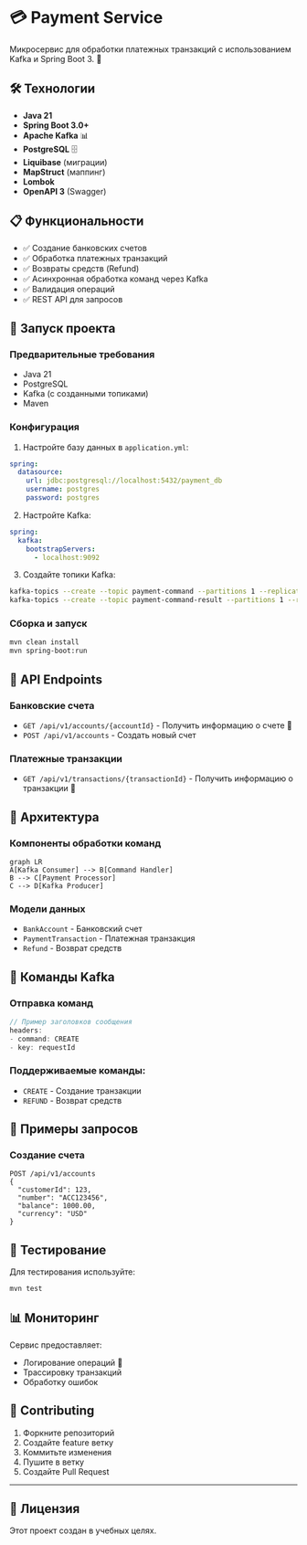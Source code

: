 # 💳 Payment Service

Микросервис для обработки платежных транзакций с использованием Kafka и Spring Boot 3. 🚀

## 🛠 Технологии

- **Java 21** 
- **Spring Boot 3.0+**
- **Apache Kafka** 📊
- **PostgreSQL** 🗄
- **Liquibase** (миграции)
- **MapStruct** (маппинг)
- **Lombok**
- **OpenAPI 3** (Swagger)

## 📋 Функциональности

- ✅ Создание банковских счетов
- ✅ Обработка платежных транзакций
- ✅ Возвраты средств (Refund)
- ✅ Асинхронная обработка команд через Kafka
- ✅ Валидация операций
- ✅ REST API для запросов

## 🚀 Запуск проекта

### Предварительные требования
- Java 21
- PostgreSQL
- Kafka (с созданными топиками)
- Maven

### Конфигурация

1. Настройте базу данных в `application.yml`:
```yaml
spring:
  datasource:
    url: jdbc:postgresql://localhost:5432/payment_db
    username: postgres
    password: postgres
```

2. Настройте Kafka:
```yaml
spring:
  kafka:
    bootstrapServers:
      - localhost:9092
```

3. Создайте топики Kafka:
```bash
kafka-topics --create --topic payment-command --partitions 1 --replication-factor 1
kafka-topics --create --topic payment-command-result --partitions 1 --replication-factor 1
```

### Сборка и запуск
```bash
mvn clean install
mvn spring-boot:run
```

## 📡 API Endpoints

### Банковские счета
- `GET /api/v1/accounts/{accountId}` - Получить информацию о счете 🏦
- `POST /api/v1/accounts` - Создать новый счет

### Платежные транзакции
- `GET /api/v1/transactions/{transactionId}` - Получить информацию о транзакции 💸

## 🔧 Архитектура

### Компоненты обработки команд
```mermaid
graph LR
A[Kafka Consumer] --> B[Command Handler]
B --> C[Payment Processor]
C --> D[Kafka Producer]
```

### Модели данных
- `BankAccount` - Банковский счет
- `PaymentTransaction` - Платежная транзакция
- `Refund` - Возврат средств

## 🎯 Команды Kafka

### Отправка команд
```java
// Пример заголовков сообщения
headers:
- command: CREATE
- key: requestId
```

### Поддерживаемые команды:
- `CREATE` - Создание транзакции
- `REFUND` - Возврат средств

## 📝 Примеры запросов

### Создание счета
```curl
POST /api/v1/accounts
{
  "customerId": 123,
  "number": "ACC123456",
  "balance": 1000.00,
  "currency": "USD"
}
```

## 🧪 Тестирование

Для тестирования используйте:
```bash
mvn test
```

## 📊 Мониторинг

Сервис предоставляет:
- Логирование операций 📝
- Трассировку транзакций
- Обработку ошибок

## 🤝 Contributing

1. Форкните репозиторий
2. Создайте feature ветку
3. Коммитьте изменения
4. Пушите в ветку
5. Создайте Pull Request

---

## 📄 Лицензия

Этот проект создан в учебных целях.
